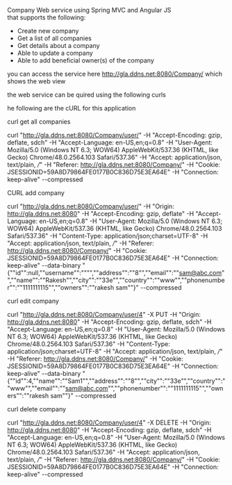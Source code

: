 Company Web service using Spring MVC and Angular JS that supports the following:
-  Create new company 
-  Get a list of all companies 
-  Get details about a company 
-  Able to update a company 
-  Able to add beneficial owner(s) of the company 

you can access the service here http://gla.ddns.net:8080/Company/ which shows the web view 

the web service can be quired using the following curls

he following are the cURL for this application 

curl get all companies

curl "http://gla.ddns.net:8080/Company/user/" -H "Accept-Encoding: gzip, deflate, sdch" -H "Accept-Language: en-US,en;q=0.8" -H "User-Agent: Mozilla/5.0 (Windows NT 6.3; WOW64) AppleWebKit/537.36 (KHTML, like Gecko) Chrome/48.0.2564.103 Safari/537.36" -H "Accept: application/json, text/plain, */*" -H "Referer: http://gla.ddns.net:8080/Company/" -H "Cookie: JSESSIONID=59A8D79864FE0177B0C836D75E3EA64E" -H "Connection: keep-alive" --compressed


CURL add company

curl "http://gla.ddns.net:8080/Company/user/" -H "Origin: http://gla.ddns.net:8080" -H "Accept-Encoding: gzip, deflate" -H "Accept-Language: en-US,en;q=0.8" -H "User-Agent: Mozilla/5.0 (Windows NT 6.3; WOW64) AppleWebKit/537.36 (KHTML, like Gecko) Chrome/48.0.2564.103 Safari/537.36" -H "Content-Type: application/json;charset=UTF-8" -H "Accept: application/json, text/plain, */*" -H "Referer: http://gla.ddns.net:8080/Company/" -H "Cookie: JSESSIONID=59A8D79864FE0177B0C836D75E3EA64E" -H "Connection: keep-alive" --data-binary "{""id"":null,""username"":"""",""address"":""8"",""email"":""sam@abc.com"",""name"":""Rakesh"",""city"":""33e"",""country"":""www"",""phonenumber"":""1111111115"",""owners"":""rakesh sam""}" --compressed


curl edit company

curl "http://gla.ddns.net:8080/Company/user/4" -X PUT -H "Origin: http://gla.ddns.net:8080" -H "Accept-Encoding: gzip, deflate, sdch" -H "Accept-Language: en-US,en;q=0.8" -H "User-Agent: Mozilla/5.0 (Windows NT 6.3; WOW64) AppleWebKit/537.36 (KHTML, like Gecko) Chrome/48.0.2564.103 Safari/537.36" -H "Content-Type: application/json;charset=UTF-8" -H "Accept: application/json, text/plain, */*" -H "Referer: http://gla.ddns.net:8080/Company/" -H "Cookie: JSESSIONID=59A8D79864FE0177B0C836D75E3EA64E" -H "Connection: keep-alive" --data-binary "{""id"":4,""name"":""Sam1"",""address"":""8"",""city"":""33e"",""country"":""www"",""email"":""sam@abc.com"",""phonenumber"":""1111111115"",""owners"":""rakesh sam""}" --compressed

curl delete company

curl "http://gla.ddns.net:8080/Company/user/4" -X DELETE -H "Origin: http://gla.ddns.net:8080" -H "Accept-Encoding: gzip, deflate, sdch" -H "Accept-Language: en-US,en;q=0.8" -H "User-Agent: Mozilla/5.0 (Windows NT 6.3; WOW64) AppleWebKit/537.36 (KHTML, like Gecko) Chrome/48.0.2564.103 Safari/537.36" -H "Accept: application/json, text/plain, */*" -H "Referer: http://gla.ddns.net:8080/Company/" -H "Cookie: JSESSIONID=59A8D79864FE0177B0C836D75E3EA64E" -H "Connection: keep-alive" --compressed


 
